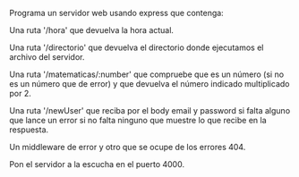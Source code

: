 Programa un servidor web usando express que contenga:


Una ruta '/hora' que devuelva la hora actual.


Una ruta '/directorio' que devuelva el directorio donde ejecutamos el archivo del servidor.


Una ruta '/matematicas/:number' que compruebe que es un número (si no es un número que de error) y
que devuelva el número indicado multiplicado por 2.


Una ruta '/newUser' que reciba por el body email y password si falta alguno que lance un error
si no falta ninguno que muestre lo que recibe en la respuesta.


Un middleware de error y otro que se ocupe de los errores 404.


Pon el servidor a la escucha en el puerto 4000.